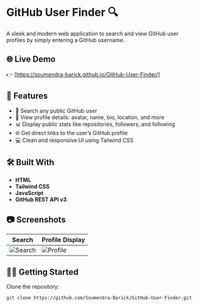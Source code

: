 # GitHub User Finder 🔍

A sleek and modern web application to search and view GitHub user profiles by simply entering a GitHub username.

## 🌐 Live Demo

👉 [https://soumendra-barick.github.io/GitHub-User-Finder/]

## 🚀 Features

- 🔎 Search any public GitHub user
- 👤 View profile details: avatar, name, bio, location, and more
- 📊 Display public stats like repositories, followers, and following
- 🌐 Get direct links to the user’s GitHub profile
- 💻 Clean and responsive UI using Tailwind CSS

## 🛠️ Built With

- **HTML**
- **Tailwind CSS**
- **JavaScript**
- **GitHub REST API v3**

## 📷 Screenshots

| Search | Profile Display |
|--------|-----------------|
| ![Search](screenshots/search.png) | ![Profile](screenshots/profile.png) |


## 🧑‍💻 Getting Started

 Clone the repository:
   ```bash
   git clone https://github.com/Soumendra-Barick/GitHub-User-Finder.git
   ```

